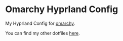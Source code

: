 # Omarchy Hyprland Config

My Hyprland Config for [omarchy](https://omarchy.org).

You can find my other dotfiles [here](https://github.com/timmo001/dotfiles).
